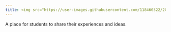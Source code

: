 ```yaml
---
title: <img src="https://user-images.githubusercontent.com/118460322/202492809-13afc57d-1951-4912-b443-5a9d524cf20b.png" width="256"> Students Blog
---
```


A place for students to share their experiences and ideas.
